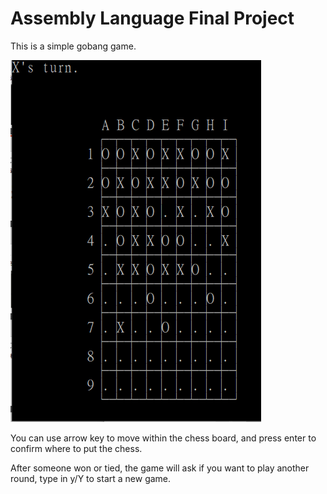 # Assembly Language Final Project
This is a simple gobang game.

![game](./screenshot.png)

You can use arrow key to move within the chess board, and press enter to confirm where to put the chess.

After someone won or tied, the game will ask if you want to play another round, type in y/Y to start a new game.

